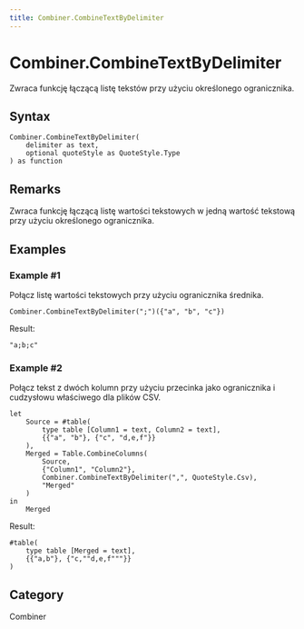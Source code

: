```yaml
---
title: Combiner.CombineTextByDelimiter
---
```


# Combiner.CombineTextByDelimiter


Zwraca funkcję łączącą listę tekstów przy użyciu określonego ogranicznika.


## Syntax

```powerquery
Combiner.CombineTextByDelimiter(
    delimiter as text,
    optional quoteStyle as QuoteStyle.Type
) as function
```


## Remarks

Zwraca funkcję łączącą listę wartości tekstowych w jedną wartość tekstową przy użyciu określonego ogranicznika.


## Examples

### Example #1 
Połącz listę wartości tekstowych przy użyciu ogranicznika średnika.
```powerquery
Combiner.CombineTextByDelimiter(";")({"a", "b", "c"})
```

Result: 
```powerquery
"a;b;c"
```


### Example #2 
Połącz tekst z dwóch kolumn przy użyciu przecinka jako ogranicznika i cudzysłowu właściwego dla plików CSV.
```powerquery
let
    Source = #table(
        type table [Column1 = text, Column2 = text],
        {{"a", "b"}, {"c", "d,e,f"}}
    ),
    Merged = Table.CombineColumns(
        Source,
        {"Column1", "Column2"},
        Combiner.CombineTextByDelimiter(",", QuoteStyle.Csv),
        "Merged"
    )
in
    Merged
```

Result: 
```powerquery
#table(
    type table [Merged = text],
    {{"a,b"}, {"c,""d,e,f"""}}
)
```




## Category
Combiner
